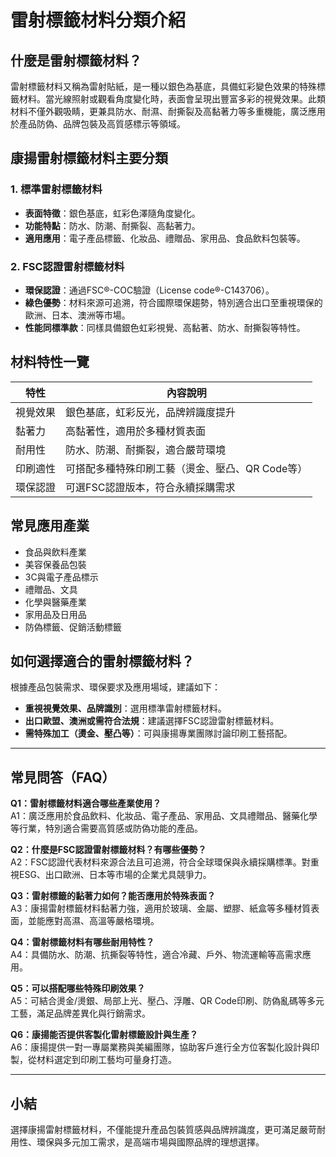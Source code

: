 # 雷射標籤材料分類介紹

## 什麼是雷射標籤材料？

雷射標籤材料又稱為雷射貼紙，是一種以銀色為基底，具備虹彩變色效果的特殊標籤材料。當光線照射或觀看角度變化時，表面會呈現出豐富多彩的視覺效果。此類材料不僅外觀吸睛，更兼具防水、耐濕、耐撕裂及高黏著力等多重機能，廣泛應用於產品防偽、品牌包裝及高質感標示等領域。

## 康揚雷射標籤材料主要分類

### 1. 標準雷射標籤材料
- **表面特徵**：銀色基底，虹彩色澤隨角度變化。
- **功能特點**：防水、防潮、耐撕裂、高黏著力。
- **適用應用**：電子產品標籤、化妝品、禮贈品、家用品、食品飲料包裝等。

### 2. FSC認證雷射標籤材料
- **環保認證**：通過FSC®-COC驗證（License code®-C143706）。
- **綠色優勢**：材料來源可追溯，符合國際環保趨勢，特別適合出口至重視環保的歐洲、日本、澳洲等市場。
- **性能同標準款**：同樣具備銀色虹彩視覺、高黏著、防水、耐撕裂等特性。

## 材料特性一覽

| 特性         | 內容說明                                 |
| ------------ | ---------------------------------------- |
| 視覺效果     | 銀色基底，虹彩反光，品牌辨識度提升         |
| 黏著力       | 高黏著性，適用於多種材質表面               |
| 耐用性       | 防水、防潮、耐撕裂，適合嚴苛環境           |
| 印刷適性     | 可搭配多種特殊印刷工藝（燙金、壓凸、QR Code等） |
| 環保認證     | 可選FSC認證版本，符合永續採購需求           |

## 常見應用產業

- 食品與飲料產業
- 美容保養品包裝
- 3C與電子產品標示
- 禮贈品、文具
- 化學與醫藥產業
- 家用品及日用品
- 防偽標籤、促銷活動標籤

## 如何選擇適合的雷射標籤材料？

根據產品包裝需求、環保要求及應用場域，建議如下：
- **重視視覺效果、品牌識別**：選用標準雷射標籤材料。
- **出口歐盟、澳洲或需符合法規**：建議選擇FSC認證雷射標籤材料。
- **需特殊加工（燙金、壓凸等）**：可與康揚專業團隊討論印刷工藝搭配。

---

## 常見問答（FAQ）

**Q1：雷射標籤材料適合哪些產業使用？**  
A1：廣泛應用於食品飲料、化妝品、電子產品、家用品、文具禮贈品、醫藥化學等行業，特別適合需要高質感或防偽功能的產品。

**Q2：什麼是FSC認證雷射標籤材料？有哪些優勢？**  
A2：FSC認證代表材料來源合法且可追溯，符合全球環保與永續採購標準。對重視ESG、出口歐洲、日本等市場的企業尤具競爭力。

**Q3：雷射標籤的黏著力如何？能否應用於特殊表面？**  
A3：康揚雷射標籤材料黏著力強，適用於玻璃、金屬、塑膠、紙盒等多種材質表面，並能應對高濕、高溫等嚴格環境。

**Q4：雷射標籤材料有哪些耐用特性？**  
A4：具備防水、防潮、抗撕裂等特性，適合冷藏、戶外、物流運輸等高需求應用。

**Q5：可以搭配哪些特殊印刷效果？**  
A5：可結合燙金/燙銀、局部上光、壓凸、浮雕、QR Code印刷、防偽亂碼等多元工藝，滿足品牌差異化與行銷需求。

**Q6：康揚能否提供客製化雷射標籤設計與生產？**  
A6：康揚提供一對一專屬業務與美編團隊，協助客戶進行全方位客製化設計與印製，從材料選定到印刷工藝均可量身打造。

---

## 小結

選擇康揚雷射標籤材料，不僅能提升產品包裝質感與品牌辨識度，更可滿足嚴苛耐用性、環保與多元加工需求，是高端市場與國際品牌的理想選擇。